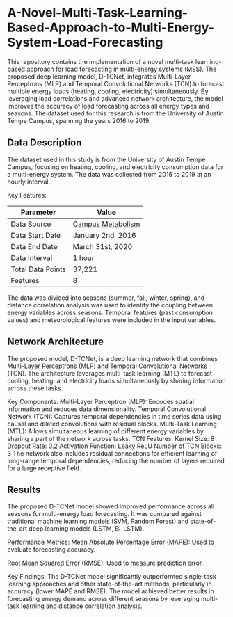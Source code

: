 # A-Novel-Multi-Task-Learning-Based-Approach-to-Multi-Energy-System-Load-Forecasting
This repository contains the implementation of a novel multi-task learning-based approach for load forecasting in multi-energy systems (MES). The proposed deep learning model, D-TCNet, integrates Multi-Layer Perceptrons (MLP) and Temporal Convolutional Networks (TCN) to forecast multiple energy loads (heating, cooling, electricity) simultaneously. By leveraging load correlations and advanced network architecture, the model improves the accuracy of load forecasting across all energy types and seasons. The dataset used for this research is from the University of Austin Tempe Campus, spanning the years 2016 to 2019.
## Data Description
The dataset used in this study is from the University of Austin Tempe Campus, focusing on heating, cooling, and electricity consumption data for a multi-energy system. The data was collected from 2016 to 2019 at an hourly interval.

Key Features:

<div align="center">

| Parameter        | Value                              |
|------------------|------------------------------------|
| Data Source      | [Campus Metabolism](http://cm.asu.edu/) |
| Data Start Date  | January 2nd, 2016                  |
| Data End Date    | March 31st, 2020                   |
| Data Interval    | 1 hour                             |
| Total Data Points| 37,221                             |
| Features         | 8                                  |

</div>
The data was divided into seasons (summer, fall, winter, spring), and distance correlation analysis was used to identify the coupling between energy variables across seasons. Temporal features (past consumption values) and meteorological features were included in the input variables.

## Network Architecture
The proposed model, D-TCNet, is a deep learning network that combines Multi-Layer Perceptrons (MLP) and Temporal Convolutional Networks (TCN). The architecture leverages multi-task learning (MTL) to forecast cooling, heating, and electricity loads simultaneously by sharing information across these tasks.

Key Components:
Multi-Layer Perceptron (MLP): Encodes spatial information and reduces data dimensionality.
Temporal Convolutional Network (TCN): Captures temporal dependencies in time series data using causal and dilated convolutions with residual blocks.
Multi-Task Learning (MTL): Allows simultaneous learning of different energy variables by sharing a part of the network across tasks.
TCN Features:
Kernel Size: 8
Dropout Rate: 0.2
Activation Function: Leaky ReLU
Number of TCN Blocks: 3
The network also includes residual connections for efficient learning of long-range temporal dependencies, reducing the number of layers required for a large receptive field.

## Results
The proposed D-TCNet model showed improved performance across all seasons for multi-energy load forecasting. It was compared against traditional machine learning models (SVM, Random Forest) and state-of-the-art deep learning models (LSTM, Bi-LSTM).

Performance Metrics:
Mean Absolute Percentage Error (MAPE): Used to evaluate forecasting accuracy.

Root Mean Squared Error (RMSE): Used to measure prediction error.

Key Findings:
The D-TCNet model significantly outperformed single-task learning approaches and other state-of-the-art methods, particularly in accuracy (lower MAPE and RMSE).
The model achieved better results in forecasting energy demand across different seasons by leveraging multi-task learning and distance correlation analysis.
